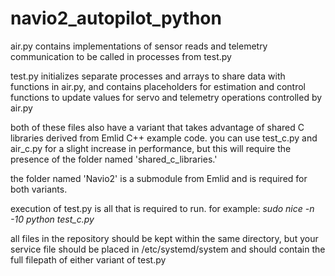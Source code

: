 # navio2_autopilot_python

air.py contains implementations of sensor reads and telemetry communication to be called in processes from test.py

test.py initializes separate processes and arrays to share data with functions in air.py, and contains placeholders for estimation and control functions to update values for servo and telemetry operations controlled by air.py

both of these files also have a variant that takes advantage of shared C libraries derived from Emlid C++ example code. you can use test_c.py and air_c.py for a slight increase in performance, but this will require the presence of the folder named 'shared_c_libraries.'

the folder named 'Navio2' is a submodule from Emlid and is required for both variants.

execution of test.py is all that is required to run. for example: *sudo nice -n -10 python test_c.py*
    
all files in the repository should be kept within the same directory, but your service file should be placed in /etc/systemd/system and should contain the full filepath of either variant of test.py
